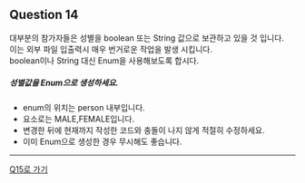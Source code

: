 ## Question 14

대부분의 참가자들은 성별을 boolean 또는 String 값으로 보관하고 있을 것 입니다.<br>이는 외부 파일 입출력시 매우 번거로운 작업을 발생 시킵니다.<br>
boolean이나 String 대신 Enum을 사용해보도록 합시다.

##### 성별값을 Enum으로 생성하세요.
- enum의 위치는 person 내부입니다.
- 요소로는 MALE,FEMALE입니다.
- 변경한 뒤에 현재까지 작성한 코드와 충돌이 나지 않게 적절히 수정하세요.
- 이미 Enum으로 생성한 경우 무시해도 좋습니다.

* * *

[Q15로 가기](Q15.md)